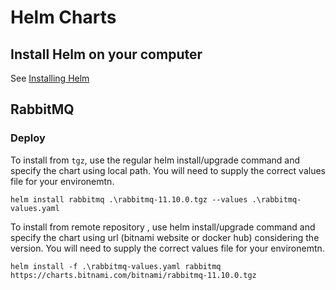 # Helm Charts

## Install Helm on your computer

See [Installing Helm](https://helm.sh/docs/intro/install/)


## RabbitMQ


### Deploy

To install from `tgz`, use the regular helm install/upgrade command and specify the chart using local path.
You will need to supply the correct values file for your environemtn.


`helm install rabbitmq .\rabbitmq-11.10.0.tgz --values .\rabbitmq-values.yaml`

To install from remote repository , use helm install/upgrade command and specify the chart using url (bitnami website or docker hub) considering the version. You will need to supply the correct values file for your environemtn.

`helm install -f .\rabbitmq-values.yaml rabbitmq https://charts.bitnami.com/bitnami/rabbitmq-11.10.0.tgz`



